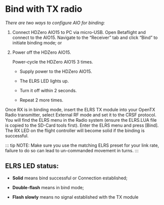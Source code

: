 # Bind with TX radio

*There are two ways to configure AIO for binding:*

1. Connect HDZero AIO15 to PC via micro-USB. Open Betaflight and connect to the AIO15. Navigate to the “Receiver” tab and click “Bind” to initiate binding mode; or

2. Power off the HDZero AIO15.

    Power-cycle the HDZero AIO15 3 times.

    - Supply power to the HDZero AIO15.

    - The ELRS LED lights up.

    - Turn it off within 2 seconds.

    - Repeat 2 more times.

Once RX is in binding mode, insert the ELRS TX module into your OpenTX Radio transmitter, select External RF mode and set it to the CRSF protocol. You will find the ELRS menu in the Radio system (ensure the ELRS.LUA file is copied to the SD-Card tools first). Enter the ELRS menu and press [Bind]. The RX LED on the flight controller will become solid if the binding is successful.

::: tip
NOTE: Make sure you use the matching ELRS preset for your link rate, failure to do so can lead to un-commanded movement in turns.
:::

## ELRS LED status:

- **Solid** means bind successful or Connection established;

- **Double-flash** means in bind mode;

- **Flash slowly** means no signal established with the TX module
